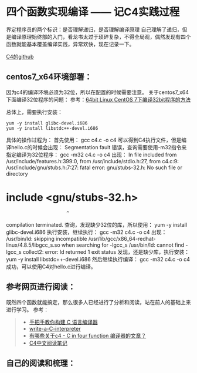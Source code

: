 # 四个函数实现编译 —— 记C4实践过程

界定程序员的两个标识：是否理解递归，是否理解编译原理
自己理解了递归，但是编译原理始终部的入门，看龙书太过于琐碎复杂，不得全局观，偶然发现有四个函数就能基本覆盖编译实践，异常欢快，现在记录一下。

[C4的github](https://github.com/rswier/c4)

## centos7_x64环境部署：
因为c4的编译环境必须为32位，所以在配置的时候需要注意。
关于centos7_x64下面编译32位程序的问题：
参考：[64bit Linux CentOS 7下编译32bit程序的方法](http://blog.k-res.net/archives/1968.html)

总体上，需要执行安装：
```shell
yum -y install glibc-devel.i686
yum -y install libstdc++-devel.i686
```

具体的操作过程为：
首先使用：
gcc c4.c -o c4
可以得到C4执行文件，但是编译hello.c的时候会出现：
Segmentation fault
错误，查询需要使用-m32指令来指定编译为32位程序：
gcc -m32 c4.c -o c4
出现：
In file included from /usr/include/features.h:399:0,
                 from /usr/include/stdio.h:27,
                 from c4.c:9:
/usr/include/gnu/stubs.h:7:27: fatal error: gnu/stubs-32.h: No such file or directory
 # include <gnu/stubs-32.h>
                           ^
compilation terminated.
查询，发现缺少32位的库，所以使用：
yum -y install glibc-devel.i686
执行安装，继续执行：
gcc -m32 c4.c -o c4
出现：
/usr/bin/ld: skipping incompatible /usr/lib/gcc/x86_64-redhat-linux/4.8.5/libgcc_s.so when searching for -lgcc_s
/usr/bin/ld: cannot find -lgcc_s
collect2: error: ld returned 1 exit status
发现，还是缺少库，执行安装：
yum -y install libstdc++-devel.i686
然后继续执行编译：
gcc -m32 c4.c -o c4
成功，可以使用C4对hello.c进行编译。

## 参考网页进行阅读：
既然四个函数就能搞定，那么很多人已经进行了分析和阅读，站在前人的基础上来进行学习。
参考：
> - [手把手教你构建 C 语言编译器](http://lotabout.me/2015/write-a-C-interpreter-0/)
> - [write-a-C-interpreter](https://github.com/lotabout/write-a-C-interpreter)
> - [有哪些关于c4 - C in four function 编译器的文章？](https://www.zhihu.com/question/28249756)
> - [C4中文阅读笔记](https://github.com/comzyh/c4)

## 自己的阅读和梳理：

